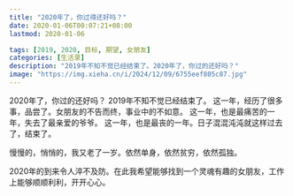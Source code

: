 ```yaml
---
title: "2020年了，你过得还好吗？"
date: 2020-01-06T00:07:21+08:00
lastmod: 2020-01-06

tags: [2019, 2020, 目标, 期望, 女朋友]
categories: [生活录]
description: "2019年不知不觉已经结束了。2020年了，你过的还好吗？"
image: "https://img.xieha.cn/i/2024/12/09/6755eef805c87.jpg"
---
```



2020年了，你过的还好吗？
2019年不知不觉已经结束了。
这一年，经历了很多事，品尝了。女朋友的不告而终，事业中的不如意。
这一年，也是最痛苦的一年，失去了最亲爱的爷爷。
这一年，也是最丧的一年。日子混混沌沌就这样过去了，结束了。

慢慢的，悄悄的，我又老了一岁。依然单身，依然贫穷，依然孤独。

2020年的到来令人淬不及防。在此我希望能够找到一个灵魂有趣的女朋友，工作上能够顺顺利利，开开心心。

